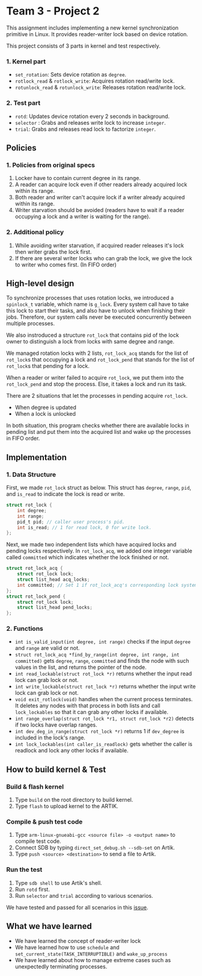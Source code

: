 # Team 3 - Project 2

This assignment includes implementing a new kernel synchronization primitive in Linux. It provides reader-writer lock based on device rotation.

This project consists of 3 parts in kernel and test respectively.

### 1. Kernel part
* `set_rotation`: Sets device rotation as `degree`.
* `rotlock_read` & `rotlock_write`: Acquires rotation read/write lock.
* `rotunlock_read` & `rotunlock_write`: Releases rotation read/write lock.

### 2. Test part
* `rotd`: Updates device rotation every 2 seconds in background.
* `selector` : Grabs and releases write lock to increase `integer`.
* `trial`: Grabs and releases read lock to factorize `integer`.
 
## Policies
### 1. Policies from original specs
1. Locker have to contain current degree in its range.
2. A reader can acquire lock even if other readers already acquired lock within its range.
3. Both reader and writer can't acquire lock if a writer already acquired within its range.
4. Writer starvation should be avoided (readers have to wait if a reader occupying a lock and a writer is waiting for the range).

### 2. Additional policy
1. While avoiding writer starvation, if acquired reader releases it's lock then writer grabs the lock first.
2. If there are several writer locks who can grab the lock, we give the lock to writer who comes first. (In FIFO order)

## High-level design

To synchronize processes that uses rotation locks, we introduced a `spinlock_t` variable, which name is `g_lock`. Every system call have to take this lock to start their tasks, and also have to unlock when finishing their jobs. Therefore, our system calls never be executed concurrently between multiple processes.

We also instroduced a structure `rot_lock` that contains pid of the lock owner to distinguish a lock from locks with same degree and range.

We managed rotation locks with 2 lists, `rot_lock_acq` stands for the list of `rot_lock`s that occupying a lock and `rot_lock_pend` that stands for the list of `rot_lock`s that pending for a lock.

When a reader or writer failed to acquire `rot_lock`, we put them into the `rot_lock_pend` and stop the process. Else, it takes a lock and run its task.

There are 2 situations that let the processes in pending acquire `rot_lock`.

* When degree is updated
* When a lock is unlocked

In both situation, this program checks whether there are available locks in pending list and put them into the acquired list and wake up the processes in FIFO order.

## Implementation

### 1. Data Structure
First, we made `rot_lock` struct as below. This struct has `degree`, `range`, `pid`, and `is_read` to indicate the lock is read or write. 

```c
struct rot_lock {
    int degree;
    int range;
    pid_t pid; // caller user process's pid.
    int is_read; // 1 for read lock, 0 for write lock.
};
```
Next, we made two independent lists which have acquired locks and pending locks respectively. In `rot_lock_acq`, we added one integer variable called `committed` which indicates whether the lock finished or not. 

```c
struct rot_lock_acq {
    struct rot_lock lock;
    struct list_head acq_locks;
	int committed; // Set 1 if rot_lock_acq's corresponding lock system call is finished. Otherwise 0
};
struct rot_lock_pend {
    struct rot_lock lock;
    struct list_head pend_locks;
};
```
### 2. Functions

* `int is_valid_input(int degree, int range)` checks if the input `degree` and `range` are valid or not.
* `struct rot_lock_acq *find_by_range(int degree, int range, int committed)` gets `degree`, `range`, `committed` and finds the node with such values in the list, and returns the pointer of the node.
* `int read_lockable(struct rot_lock *r)` returns whether the input read lock can grab lock or not.
* `int write_lockable(struct rot_lock *r)` returns whether the input write lock can grab lock or not.
* `void exit_rotlock(void)` handles when the current process terminates. It deletes any nodes with that process in both lists and call `lock_lockables` so that it can grab any other locks if available. 
* `int range_overlap(struct rot_lock *r1, struct rot_lock *r2)` detects if two locks have overlap ranges.
* `int dev_deg_in_range(struct rot_lock *r)` returns 1 if `dev_degree` is included in the lock's range.
* `int lock_lockables(int caller_is_readlock)` gets whether the caller is readlock and lock any other locks if available.

## How to build kernel & Test
### Build & flash kernel
1. Type `build` on the root directory to build kernel.
2. Type `flash` to upload kernel to the ARTIK.

### Compile & push test code
1. Type `arm-linux-gnueabi-gcc <source file> -o <output name>` to compile test code.
2. Connect SDB by typing `direct_set_debug.sh --sdb-set` on Artik.
3. Type `push <source> <destination>` to send a file to Artik.

### Run the test
1. Type `sdb shell` to use Artik's shell.
2. Run `rotd` first.
3. Run `selector` and `trial` according to various scenarios.

We have tested and passed for all scenarios in this [issue](https://github.com/swsnu/osspr2017/issues/68).

## What we have learned

* We have learned the concept of reader-writer lock
* We have learned how to use `schedule` and `set_current_state(TASK_INTERRUPTIBLE)` and `wake_up_process`
* We have learned about how to manage extreme cases such as unexpectedly terminating processes.
